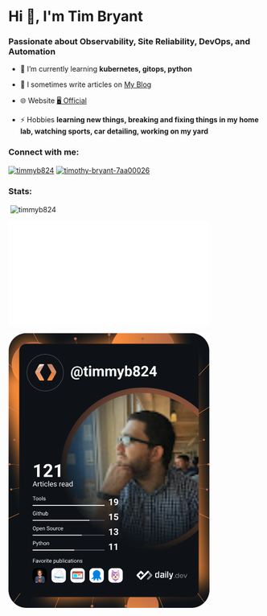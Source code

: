 <h1 align="left">Hi 👋, I'm Tim Bryant</h1>
<h3 align="left">Passionate about Observability, Site Reliability, DevOps, and Automation</h3>

- 🌱 I’m currently learning **kubernetes, gitops, python**

- 📝 I sometimes write articles on [My Blog](https://blog.timothybryantjr.com)

- 🌐 Website [🖥️ Official](https://timothybryantjr.com) 

- ⚡ Hobbies **learning new things, breaking and fixing things in my home lab, watching sports, car detailing, working on my yard**

<h3 align="left">Connect with me:</h3>
<p align="left">
<a href="https://twitter.com/timmyb824" target="blank"><img align="center" src="https://raw.githubusercontent.com/rahuldkjain/github-profile-readme-generator/master/src/images/icons/Social/twitter.svg" alt="timmyb824" height="30" width="40" /></a>
<a href="https://linkedin.com/in/timothy-bryant-7aa00026" target="blank"><img align="center" src="https://raw.githubusercontent.com/rahuldkjain/github-profile-readme-generator/master/src/images/icons/Social/linked-in-alt.svg" alt="timothy-bryant-7aa00026" height="30" width="40" /></a>
</p>

<h3 align="left">Stats:</h3>

<p>&nbsp;<img align="center" src="https://github-readme-stats.vercel.app/api?username=timmyb824&show_icons=true&locale=en&theme=tokyonight" alt="timmyb824" /></p>

<img align="center" src="/github-metrics.svg" alt="Metrics" width="400">

<a href="https://app.daily.dev/DailyDevTips"><img src="https://github.com/timmyb824/timmyb824/blob/main/devcard.svg" width="400" alt="Tim Bryant's Dev Card"/></a>
